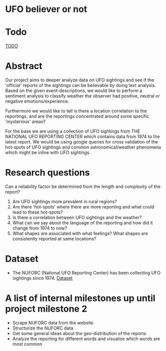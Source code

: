 # UFO believer or not

# Todo
[TODO](https://hackmd.io/fh6mbplVRxO6HHDyvaqQDw?edit)

# Abstract

Our project aims to deeper analyze data on UFO sightings and see if the 'official' reports of the sightings can be believable by doing text analysis. Based on the given event-descriptions, we would like to perform a sentiment analysis to classify weather the observer had positive, neutral or negative emotions/experience. 

Furthermore we would like to tell is there a location correlation to the reportings, and are the reportings concentrated around some specific 'mysterious' areas?

For the base we are using a collection of UFO sightings from THE NATIONAL UFO REPORTING CENTER which contains data from 1974 to the latest report. We would be using google queries for cross validation of the hot-spots of UFO sightings and common astronomical/weather phenomena which might be inline with UFO sightings.


# Research questions

 Can a reliability factor be determined from the length and complexity of the report?
1. Are UFO sightings more prevalent in rural regions?
2. Are there 'hot-spots' where there are more reporting and what could lead to these hot-spots? 
3. Is there a correlation between UFO sightings and the weather?
4. What can we say about the language of the reporting and how did it change from 1974 to now?
5. What shapes are associated with what feelings? What shapes are consistently reported at same locations?

# Dataset
* The NUFORC (National UFO Reporting Center) has been collecting UFO sightings since 1974. [Dataset](http://www.nuforc.org/webreports.html)


# A list of internal milestones up until project milestone 2
- Scrape NUFORC data from the website
- Structurize the NUFORC data
- Get some general ideas about the geo-distribution of the reports
- Analyze the reporting for different words and visualize which words are most common

